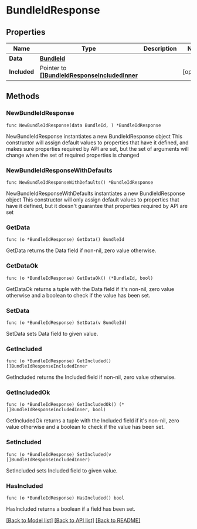 # BundleIdResponse

## Properties

Name | Type | Description | Notes
------------ | ------------- | ------------- | -------------
**Data** | [**BundleId**](BundleId.md) |  | 
**Included** | Pointer to [**[]BundleIdResponseIncludedInner**](BundleIdResponseIncludedInner.md) |  | [optional] 

## Methods

### NewBundleIdResponse

`func NewBundleIdResponse(data BundleId, ) *BundleIdResponse`

NewBundleIdResponse instantiates a new BundleIdResponse object
This constructor will assign default values to properties that have it defined,
and makes sure properties required by API are set, but the set of arguments
will change when the set of required properties is changed

### NewBundleIdResponseWithDefaults

`func NewBundleIdResponseWithDefaults() *BundleIdResponse`

NewBundleIdResponseWithDefaults instantiates a new BundleIdResponse object
This constructor will only assign default values to properties that have it defined,
but it doesn't guarantee that properties required by API are set

### GetData

`func (o *BundleIdResponse) GetData() BundleId`

GetData returns the Data field if non-nil, zero value otherwise.

### GetDataOk

`func (o *BundleIdResponse) GetDataOk() (*BundleId, bool)`

GetDataOk returns a tuple with the Data field if it's non-nil, zero value otherwise
and a boolean to check if the value has been set.

### SetData

`func (o *BundleIdResponse) SetData(v BundleId)`

SetData sets Data field to given value.


### GetIncluded

`func (o *BundleIdResponse) GetIncluded() []BundleIdResponseIncludedInner`

GetIncluded returns the Included field if non-nil, zero value otherwise.

### GetIncludedOk

`func (o *BundleIdResponse) GetIncludedOk() (*[]BundleIdResponseIncludedInner, bool)`

GetIncludedOk returns a tuple with the Included field if it's non-nil, zero value otherwise
and a boolean to check if the value has been set.

### SetIncluded

`func (o *BundleIdResponse) SetIncluded(v []BundleIdResponseIncludedInner)`

SetIncluded sets Included field to given value.

### HasIncluded

`func (o *BundleIdResponse) HasIncluded() bool`

HasIncluded returns a boolean if a field has been set.


[[Back to Model list]](../README.md#documentation-for-models) [[Back to API list]](../README.md#documentation-for-api-endpoints) [[Back to README]](../README.md)


